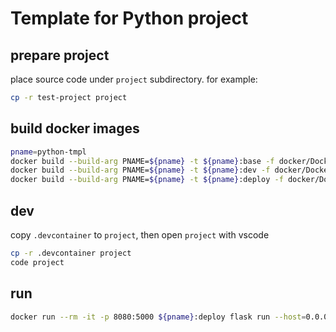 # Template for Python project

## prepare project

place source code under `project` subdirectory. for example:

```sh
cp -r test-project project
```

## build docker images

```sh
pname=python-tmpl
docker build --build-arg PNAME=${pname} -t ${pname}:base -f docker/Dockerfile.base .
docker build --build-arg PNAME=${pname} -t ${pname}:dev -f docker/Dockerfile.dev .
docker build --build-arg PNAME=${pname} -t ${pname}:deploy -f docker/Dockerfile.deploy .
```

## dev

copy `.devcontainer` to `project`, then open `project` with vscode

```sh
cp -r .devcontainer project
code project
```

## run

```sh
docker run --rm -it -p 8080:5000 ${pname}:deploy flask run --host=0.0.0.0
```
